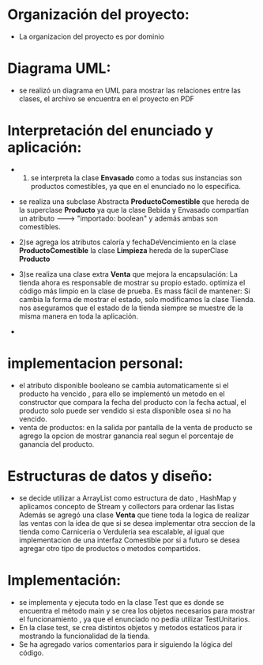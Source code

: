 # Organización del proyecto:
- La organizacion del proyecto es por dominio

# Diagrama UML:
- se realizó un diagrama en UML para mostrar las relaciones entre las clases, el archivo se encuentra en el proyecto en PDF

# Interpretación del enunciado y aplicación:
- 1) se interpreta  la clase  **Envasado**  como a todas sus instancias son productos comestibles,  ya que en el enunciado no lo especifica.
- se realiza una subclase  Abstracta  **ProductoComestible** que hereda de la superclase **Producto**  ya que  la clase Bebida y 
  Envasado compartían un atributo  ---> "importado:  boolean"  y además ambas son comestibles.
 
- 2)se agrega los atributos  caloría y fechaDeVencimiento en la clase **ProductoComestible** 
  la clase **Limpieza** hereda de la superClase **Producto**

- 3)se realiza una clase extra **Venta** que mejora la  encapsulación: La tienda ahora es responsable de mostrar su propio estado.
  optimiza el código más limpio en la clase de prueba.
  Es mass fácil de mantener: Si cambia la forma de mostrar el estado, solo modificamos la clase Tienda.
  nos aseguramos que el estado de la tienda siempre se muestre de la misma manera en toda la aplicación.
- 
# implementacion personal:
- el atributo disponible booleano se cambia automaticamente si el producto ha vencido , para ello  se implementó un metodo en el constructor
 que compara la fecha del producto con la fecha actual,  el producto solo puede ser vendido si esta disponible osea si no ha vencido.
- venta de productos:  en la salida por pantalla de la venta de producto se agrego la opcion de mostrar ganancia real segun el porcentaje de ganancia del producto.
# Estructuras de datos y diseño:

- se decide utilizar a ArrayList como estructura de dato , HashMap y aplicamos concepto de Stream y collectors para ordenar las listas
  Además se agregó una clase **Venta** que tiene toda la logica de realizar las ventas con la idea de que si se desea implementar
  otra seccion de la tienda como Carniceria o Verduleria sea escalable, al igual que implementacion  de una interfaz Comestible  por si a futuro se desea agregar otro tipo de productos o metodos compartidos.

# Implementación:
- se implementa y ejecuta todo en la clase Test que es donde se encuentra el método main y
  se crea los objetos necesarios para mostrar el funcionamiento , ya que el enunciado no pedía utilizar TestUnitarios.
- En la clase test, se crea distintos objetos y metodos estaticos para ir mostrando la funcionalidad de la tienda.
- Se ha agregado varios comentarios para ir siguiendo la lógica del código.